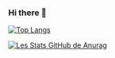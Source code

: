 ### Hi there 👋

[![Top Langs](https://github-readme-stats.vercel.app/api/top-langs/?username=astrocodex&count_private=true)](https://github.com/anuraghazra/github-readme-stats)

[![Les Stats GitHub de Anurag](https://github-readme-stats.vercel.app/api?username=astrocodex&count_private=true)](https://github.com/anuraghazra/github-readme-stats)

